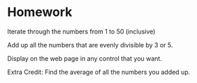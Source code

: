 # Homework

Iterate through the numbers from 1 to 50 (inclusive)

Add up all the numbers that are evenly divisible by 3 or 5.

Display on the web page in any control that you want.

Extra Credit: Find the average of all the numbers you added up.